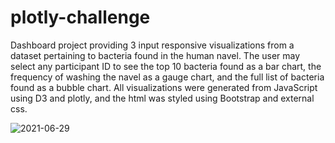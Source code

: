 # plotly-challenge
Dashboard project providing 3 input responsive visualizations from a dataset pertaining to bacteria found in the human navel. The user may select any participant ID to see the top 10 bacteria found as a bar chart, the frequency of washing the navel as a gauge chart, and the full list of bacteria found as a bubble chart. All visualizations were generated from JavaScript using D3 and plotly, and the html was styled using Bootstrap and external css.


![2021-06-29](https://user-images.githubusercontent.com/44123311/123841986-135dbf80-d8c5-11eb-9929-09c793f23d38.png)

 
